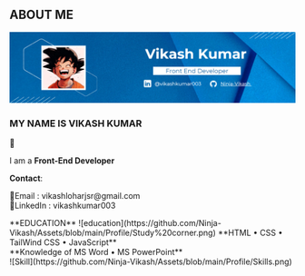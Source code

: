 ## ABOUT ME
![Banner](https://github.com/Ninja-Vikash/Assets/blob/main/Profile/Banner.png)
### MY NAME IS VIKASH KUMAR
📌<p>I am a <b>Front-End Developer</b></p>
**Contact**:
<p>📌Email : vikashloharjsr@gmail.com <br>📌LinkedIn : vikashkumar003</p>
**EDUCATION**
![education](https://github.com/Ninja-Vikash/Assets/blob/main/Profile/Study%20corner.png)
**HTML • CSS • TailWind CSS • JavaScript** <br>
**Knowledge of MS Word • MS PowerPoint** <br>
![Skill](https://github.com/Ninja-Vikash/Assets/blob/main/Profile/Skills.png)
